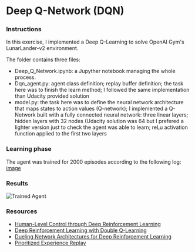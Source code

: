 [//]: # (Image References)

[image1]: https://user-images.githubusercontent.com/10624937/42135612-cbff24aa-7d12-11e8-9b6c-2b41e64b3bb0.gif "Trained Agent"

# Deep Q-Network (DQN)

### Instructions

In this exercise, I implemented a Deep Q-Learning to solve OpenAI Gym's LunarLander-v2 environment.

The folder contains three files:
+	Deep_Q_Network.ipynb: a Jupyther notebook managing the whole process.
+	Dqn_agent.py: agent class definition; replay buffer definition; the task here was to finish the learn method; I followed the same implementation than Udacity provided solution
+	model.py: the task here was to define the neural network architecture that maps states to action values (Q-network); I implemented a Q-Network built with a fully connected neural network: three linear layers; hidden layers with 32 nodes (Udacity solution was 64 but I prefered a lighter version just to check the agent was able to learn; reLu activation function applied to the first two layers

### Learning phase
The agent was trained for 2000 episodes according to the following log:
[image]("/Agent-DQN-32nodes-2k_episodes.png")

### Results

![Trained Agent][image1]

### Resources

- [Human-Level Control through Deep Reinforcement Learning](https://storage.googleapis.com/deepmind-media/dqn/DQNNaturePaper.pdf)
- [Deep Reinforcement Learning with Double Q-Learning](https://arxiv.org/abs/1509.06461)
- [Dueling Network Architectures for Deep Reinforcement Learning](https://arxiv.org/abs/1511.06581)
- [Prioritized Experience Replay](https://arxiv.org/abs/1511.05952)
